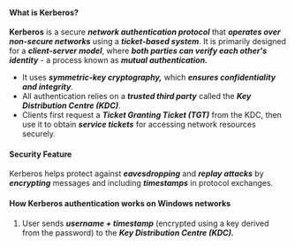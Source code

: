 #### What is Kerberos?
**Kerberos** is a secure ***network authentication protocol*** that ***operates over non-secure networks*** using a ***ticket-based system***. It is primarily designed for a ***client-server model***, where ***both parties can verify each other's identity*** - a process known as ***mutual authentication.***
- It uses ***symmetric-key cryptography,*** which ***ensures confidentiality and integrity***.
- All authentication relies on a ***trusted third party*** called the ***Key Distribution Centre (KDC)***.
- Clients first request a ***Ticket Granting Ticket (TGT)*** from the KDC, then use it to obtain ***service tickets*** for accessing network resources securely.

#### Security Feature
Kerberos helps protect against ***eavesdropping*** and ***replay attacks*** by ***encrypting*** messages and including ***timestamps*** in protocol exchanges.

#### How Kerberos authentication works on Windows networks
1. User sends ***username + timestamp*** (encrypted using a key derived from the password) to the ***Key Distribution Centre (KDC).***